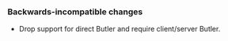 ### Backwards-incompatible changes

- Drop support for direct Butler and require client/server Butler.
